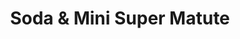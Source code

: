---
title: "Soda & Mini Super Matute"
url: /san-jose/soda-und-mini-super-matute/
shop: Lebensmittel
---